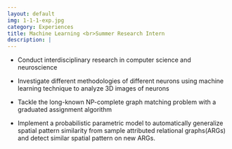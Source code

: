 ```yaml
---
layout: default
img: 1-1-1-exp.jpg
category: Experiences
title: Machine Learning <br>Summer Research Intern
description: |
---
```

* Conduct interdisciplinary research in computer science and neuroscience


* Investigate different methodologies of different neurons using machine learning technique to analyze 3D images of neurons


* Tackle the long-known NP-complete graph matching problem with a graduated assignment algorithm 


* Implement a probabilistic parametric model to automatically generalize spatial pattern similarity from sample attributed relational graphs(ARGs) and detect similar spatial pattern on new ARGs.